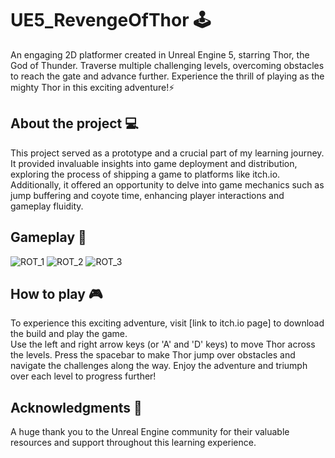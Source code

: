 # UE5_RevengeOfThor 🕹️ <br>
An engaging 2D platformer created in Unreal Engine 5, starring Thor, the God of Thunder. Traverse multiple challenging levels, overcoming obstacles to reach the gate and advance further. Experience the thrill of playing as the mighty Thor in this exciting adventure!⚡️<br>

## About the project 💻 <br>
This project served as a prototype and a crucial part of my learning journey. It provided invaluable insights into game deployment and distribution, exploring the process of shipping a game to platforms like itch.io.<br>
Additionally, it offered an opportunity to delve into game mechanics such as jump buffering and coyote time, enhancing player interactions and gameplay fluidity.<br>

## Gameplay 🌟 <br>
![ROT_1](https://github.com/BeHaVeZ/UE5_RevengeOfThor/assets/56305376/c82c3e62-214f-4ca1-9316-a2cc6292d761)
![ROT_2](https://github.com/BeHaVeZ/UE5_RevengeOfThor/assets/56305376/1fa5b28c-37c3-45d0-a33b-2edec668008d)
![ROT_3](https://github.com/BeHaVeZ/UE5_RevengeOfThor/assets/56305376/c5c46ff9-c994-4434-bea4-60bd0a6aa21f)


## How to play 🎮<br>
To experience this exciting adventure, visit [link to itch.io page] to download the build and play the game.<br>
Use the left and right arrow keys (or 'A' and 'D' keys) to move Thor across the levels. Press the spacebar to make Thor jump over obstacles and navigate the challenges along the way. Enjoy the adventure and triumph over each level to progress further! 

## Acknowledgments 🙌
A huge thank you to the Unreal Engine community for their valuable resources and support throughout this learning experience.<br>
